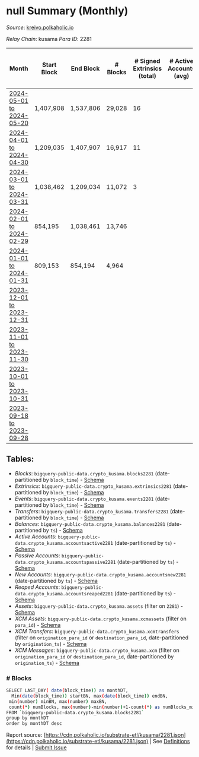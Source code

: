 # null Summary (Monthly)

_Source_: [kreivo.polkaholic.io](https://kreivo.polkaholic.io)

*Relay Chain*: kusama
*Para ID*: 2281



| Month | Start Block | End Block | # Blocks | # Signed Extrinsics (total) | # Active Accounts (avg) | # Addresses with Balances (max) | Issues |
| ----- | ----------- | --------- | -------- | --------------------------- | ----------------------- | ------------------------------- | ------ |
| [2024-05-01 to 2024-05-20](/kusama/2281-kreivo/2024-05-31.md) | 1,407,908 | 1,537,806 | 29,028 | 16 |  | 26 | - 100,871 (77.65%) |   
| [2024-04-01 to 2024-04-30](/kusama/2281-kreivo/2024-04-30.md) | 1,209,035 | 1,407,907 | 16,917 | 11 |  | 21 | - 181,956 (91.49%) |   
| [2024-03-01 to 2024-03-31](/kusama/2281-kreivo/2024-03-31.md) | 1,038,462 | 1,209,034 | 11,072 | 3 |  | 5 | - 159,501 (93.51%) |   
| [2024-02-01 to 2024-02-29](/kusama/2281-kreivo/2024-02-29.md) | 854,195 | 1,038,461 | 13,746 |  |  | 4 | - 170,521 (92.54%) |   
| [2024-01-01 to 2024-01-31](/kusama/2281-kreivo/2024-01-31.md) | 809,153 | 854,194 | 4,964 |  |  | 4 | - 40,078 (88.98%) |   
| [2023-12-01 to 2023-12-31](/kusama/2281-kreivo/2023-12-31.md) |  |  |  |  |  | 4 | -  **BROKEN**  |   
| [2023-11-01 to 2023-11-30](/kusama/2281-kreivo/2023-11-30.md) |  |  |  |  |  | 4 | -   |   
| [2023-10-01 to 2023-10-31](/kusama/2281-kreivo/2023-10-31.md) |  |  |  |  |  | 4 | -   |   
| [2023-09-18 to 2023-09-28](/kusama/2281-kreivo/2023-09-30.md) |  |  |  |  |  | 4 | -   |   

## Tables:

* _Blocks_: `bigquery-public-data.crypto_kusama.blocks2281` (date-partitioned by `block_time`) - [Schema](/schema/balances.json)
* _Extrinsics_: `bigquery-public-data.crypto_kusama.extrinsics2281` (date-partitioned by `block_time`) - [Schema](/schema/extrinsics.json)
* _Events_: `bigquery-public-data.crypto_kusama.events2281` (date-partitioned by `block_time`) - [Schema](/schema/events.json)
* _Transfers_: `bigquery-public-data.crypto_kusama.transfers2281` (date-partitioned by `block_time`) - [Schema](/schema/transfers.json)
* _Balances_: `bigquery-public-data.crypto_kusama.balances2281` (date-partitioned by `ts`) - [Schema](/schema/balances.json)
* _Active Accounts_: `bigquery-public-data.crypto_kusama.accountsactive2281` (date-partitioned by `ts`) - [Schema](/schema/accountsactive.json)
* _Passive Accounts_: `bigquery-public-data.crypto_kusama.accountspassive2281` (date-partitioned by `ts`) - [Schema](/schema/accountspassive.json)
* _New Accounts_: `bigquery-public-data.crypto_kusama.accountsnew2281` (date-partitioned by `ts`) - [Schema](/schema/accountsnew.json)
* _Reaped Accounts_: `bigquery-public-data.crypto_kusama.accountsreaped2281` (date-partitioned by `ts`) - [Schema](/schema/accountsreaped.json)
* _Assets_: `bigquery-public-data.crypto_kusama.assets` (filter on `2281`) - [Schema](/schema/assets.json)
* _XCM Assets_: `bigquery-public-data.crypto_kusama.xcmassets` (filter on `para_id`) - [Schema](/schema/xcmassets.json)
* _XCM Transfers_: `bigquery-public-data.crypto_kusama.xcmtransfers` (filter on `origination_para_id` or `destination_para_id`, date-partitioned by `origination_ts`) - [Schema](/schema/xcmtransfers.json)
* _XCM Messages_: `bigquery-public-data.crypto_kusama.xcm` (filter on `origination_para_id` or `destination_para_id`, date-partitioned by `origination_ts`) - [Schema](/schema/xcm.json)

### # Blocks
```bash
SELECT LAST_DAY( date(block_time)) as monthDT,
  Min(date(block_time)) startBN, max(date(block_time)) endBN, 
 min(number) minBN, max(number) maxBN, 
 count(*) numBlocks, max(number)-min(number)+1-count(*) as numBlocks_missing 
FROM `bigquery-public-data.crypto_kusama.blocks2281` 
group by monthDT 
order by monthDT desc
```


Report source: [https://cdn.polkaholic.io/substrate-etl/kusama/2281.json](https://cdn.polkaholic.io/substrate-etl/kusama/2281.json) | See [Definitions](/DEFINITIONS.md) for details | [Submit Issue](https://github.com/colorfulnotion/substrate-etl/issues)
